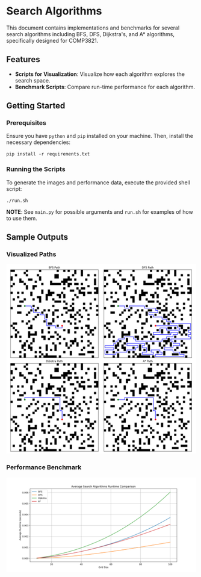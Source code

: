 # Search Algorithms

This document contains implementations and benchmarks for several search algorithms including BFS, DFS, Dijkstra's, and A* algorithms, specifically designed for COMP3821.

## Features
- **Scripts for Visualization**: Visualize how each algorithm explores the search space.
- **Benchmark Scripts**: Compare run-time performance for each algorithm.

## Getting Started
### Prerequisites
Ensure you have `python` and `pip` installed on your machine. Then, install the necessary dependencies:
```
pip install -r requirements.txt
```
### Running the Scripts
To generate the images and performance data, execute the provided shell script:
```
./run.sh
```

**NOTE**: See `main.py` for possible arguments and `run.sh` for examples of how to use them.

## Sample Outputs
### Visualized Paths
![Visualized Paths](./out/grid_search_40_0.2_2024-04-13_16-43-37.png)

### Performance Benchmark
![Performance Benchmark](./out/benchmark_10-100_0.2_2024-04-13_16-39-45.png)


